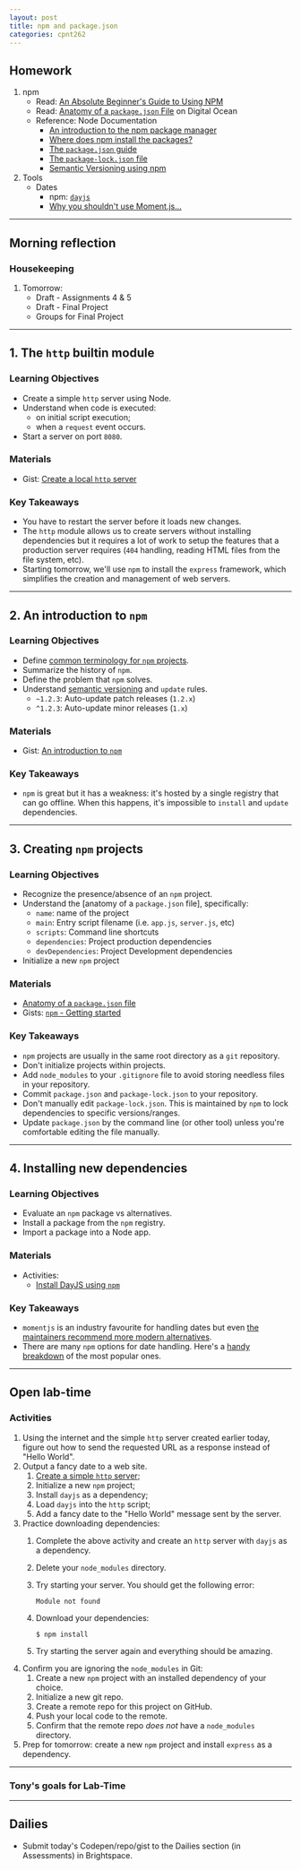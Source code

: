 ```yaml
---
layout: post
title: npm and package.json
categories: cpnt262
---
```


## Homework
1. npm
    - Read: [An Absolute Beginner's Guide to Using NPM](https://nodesource.com/blog/an-absolute-beginners-guide-to-using-npm/)
    - Read: [Anatomy of a `package.json` File](https://www.digitalocean.com/community/tutorials/nodejs-package-json) on Digital Ocean
    - Reference: Node Documentation
        - [An introduction to the npm package manager](https://nodejs.dev/learn/an-introduction-to-the-npm-package-manager)
        - [Where does npm install the packages?](https://nodejs.dev/learn/where-does-npm-install-the-packages)
        - [The `package.json` guide](https://nodejs.dev/learn/the-package-json-guide)
        - [The `package-lock.json` file](https://nodejs.dev/learn/the-package-lock-json-file)
        - [Semantic Versioning using npm](https://nodejs.dev/learn/semantic-versioning-using-npm)
2. Tools
    - Dates
        - npm: [`dayjs`](https://www.npmjs.com/package/dayjs)
        - [Why you shouldn't use Moment.js...](https://inventi.studio/en/blog/why-you-shouldnt-use-moment-js)


---

## Morning reflection
### Housekeeping
1. Tomorrow: 
    - Draft - Assignments 4 & 5
    - Draft - Final Project
    - Groups for Final Project

---

## 1. The `http` builtin module
### Learning Objectives
- Create a simple `http` server using Node.
- Understand when code is executed:
  - on initial script execution;
  - when a `request` event occurs.
- Start a server on port `8080`.

### Materials
- Gist: [Create a local `http` server](https://gist.github.com/acidtone/4f96eefab57e9ab8d2ec4e21f6029be3)

### Key Takeaways
- You have to restart the server before it loads new changes.
- The `http` module allows us to create servers without installing dependencies but it requires a lot of work to setup the features that a production server requires (`404` handling, reading HTML files from the file system, etc).
- Starting tomorrow, we'll use `npm` to install the `express` framework, which simplifies the creation and management of web servers.

---

## 2. An introduction to `npm`
### Learning Objectives
- Define [common terminology for `npm` projects](https://gist.github.com/acidtone/9a52204b37465c860decd481ab130727).
- Summarize the history of `npm`.
- Define the problem that `npm` solves.
- Understand [semantic versioning](https://nodejs.dev/learn/semantic-versioning-using-npm) and `update` rules.
  - `~1.2.3`: Auto-update patch releases (`1.2.x`)
  - `^1.2.3`: Auto-update minor releases (`1.x`)

### Materials
- Gist: [An introduction to `npm`](https://gist.github.com/acidtone/01ce4933169a17011659c525233442b5)

### Key Takeaways
- `npm` is great but it has a weakness: it's hosted by a single registry that can go offline. When this happens, it's impossible to `install` and `update` dependencies. 

---

## 3. Creating `npm` projects
### Learning Objectives
- Recognize the presence/absence of an `npm` project.
- Understand the [anatomy of a `package.json` file], specifically:
  - `name`: name of the project
  - `main`: Entry script filename (i.e. `app.js`, `server.js`, etc)
  - `scripts`: Command line shortcuts
  - `dependencies`: Project production dependencies
  - `devDependencies`: Project Development dependencies
- Initialize a new `npm` project

### Materials
- [Anatomy of a `package.json` file](https://www.digitalocean.com/community/tutorials/nodejs-package-json)
- Gists: [`npm` - Getting started](https://gist.github.com/acidtone/d57f41d7c18d0d198263c7bc3ab230e3)

### Key Takeaways
- `npm` projects are usually in the same root directory as a `git` repository.
- Don't initialize projects within projects.
- Add `node_modules` to your `.gitignore` file to avoid storing needless files in your repository.
- Commit `package.json` and `package-lock.json` to your repository.
- Don't manually edit `package-lock.json`. This is maintained by `npm` to lock dependencies to specific versions/ranges.
- Update `package.json` by the command line (or other tool) unless you're comfortable editing the file manually.

---

## 4. Installing new dependencies
### Learning Objectives
- Evaluate an `npm` package vs alternatives.
- Install a package from the `npm` registry.
- Import a package into a Node app.

### Materials
- Activities: 
  - [Install DayJS using `npm`](https://gist.github.com/acidtone/232d9c9a0997692483fca51b6f624a61)

### Key Takeaways
- `momentjs` is an industry favourite for handling dates but even [the maintainers recommend more modern alternatives](https://momentjs.com/docs/#/-project-status/).
- There are many `npm` options for date handling. Here's a [handy breakdown](https://medium.com/swlh/best-moment-js-alternatives-5dfa6861a1eb) of the most popular ones.

---

## Open lab-time
### Activities
1. Using the internet and the simple `http` server created earlier today, figure out how to send the requested URL as a response instead of "Hello World".
2. Output a fancy date to a web site.
    1. [Create a simple `http` server](https://gist.github.com/acidtone/4f96eefab57e9ab8d2ec4e21f6029be3);
    2. Initialize a new `npm` project;
    3. Install `dayjs` as a dependency;
    4. Load `dayjs` into the `http` script;
    5. Add a fancy date to the "Hello World" message sent by the server.
3. Practice downloading dependencies:
    1. Complete the above activity and create an `http` server with `dayjs` as a dependency.
    2. Delete your `node_modules` directory.
    3. Try starting your server. You should get the following error:

        ```
        Module not found
        ```
    
    4. Download your dependencies:
        
        ```
        $ npm install
        ```

    5. Try starting the server again and everything should be amazing.
4. Confirm you are ignoring the `node_modules` in Git:
    1. Create a new `npm` project with an installed dependency of your choice.
    2. Initialize a new git repo.
    3. Create a remote repo for this project on GitHub.
    4. Push your local code to the remote.
    5. Confirm that the remote repo _does not_ have a `node_modules` directory.
5. Prep for tomorrow: create a new `npm` project and install `express` as a dependency.

---

### Tony's goals for Lab-Time

---

## Dailies
- Submit today's Codepen/repo/gist to the Dailies section (in Assessments) in Brightspace.